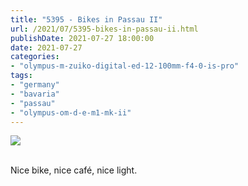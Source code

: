 ```yaml
---
title: "5395 - Bikes in Passau II"
url: /2021/07/5395-bikes-in-passau-ii.html
publishDate: 2021-07-27 18:00:00
date: 2021-07-27
categories:
- "olympus-m-zuiko-digital-ed-12-100mm-f4-0-is-pro"
tags:
- "germany"
- "bavaria"
- "passau"
- "olympus-om-d-e-m1-mk-ii"
---
```

<div class="container">
<div class="center"><a target="_blank" href="https://d25zfm9zpd7gm5.cloudfront.net/1200x1200/2019/20190620_154146_lr.jpg"><img class="webfeedsFeaturedVisual" src="https://d25zfm9zpd7gm5.cloudfront.net/0600x0600/2019/20190620_154146_lr.jpg" /></a></div>
</div>
<br />

Nice bike, nice café, nice light.
